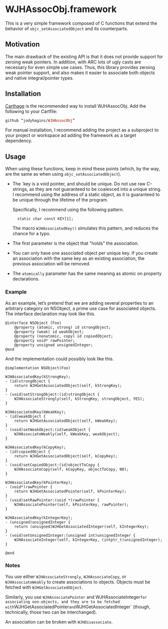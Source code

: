 # WJHAssocObj.framework
This is a very simple framework composed of C functions that extend the behavior of `objc_setAssociatedObject` and its counterparts.

## Motivation
The main drawback of the existing API is that it does not provide support for zeroing weak pointers.  In addition, with ARC lots of ugly casts are necessary for even simple use cases.  Thus, this library provides zeroing weak pointer support, and also makes it easier to associate both objects and native integral/pointer types.

## Installation
[Carthage](https://github.com/carthage/carthage) is the recommended way to install WJHAssocObj.  Add the following to your Cartfile:

``` ruby
github “jodyhagins/WJHAssocObj”
```

For manual installation, I recommend adding the project as a subproject to your project or workspace ad adding the framework as a target dependency.
 
## Usage 
When using these functions, keep in mind these points (which, by the way, are the same as when using `objc_setAssociatedObject`).


* The `key is a void pointer, and should be unique.  Do not use raw C-strings, as they are not guaranteed to be coalesced into a unique string.  I recommend using the address of a static object, as it is guaranteed to be unique through the lifetime of the program.

    Specifically, I recommend using the following pattern.

        static char const KEY[1];

    The macro `WJHAssociatedKey()` simulates this pattern, and reduces the chance for a typo.
 
* The first parameter is the object that "holds" the association.
 
* You can only have one associated object per unique key.  If you create an association with the same key as an existing association, the previous association will be removed.

* The `atomically` parameter has the same meaning as atomic on property declarations.

### Example

As an example, let’s pretend that we are adding several properties to an arbitrary category on NSObject, a prime use case for associated objects.  The interface declaration may look like this.

    @interface NSObject (Foo)
        @property (atomic, strong) id strongObject;
        @property (weak) id weakObject;
        @property (nonatomic, copy) id copiedObject;
        @property void* rawPointer;
        @property unsigned unsignedInteger;
    @end
 
And the implementation could possibly look like this.

    @implementation NSObject(Foo)

    WJHAssociatedKey(kStrongKey);
    - (id)strongObject {
        return WJHGetAssociatedObject(self, kStrongKey);
    }
    - (void)setStrongObject:(id)strongObject {
        WJHAssociateStrongly(self, kStrongKey, strongObject, YES);
    }
 
    WJHAssociatedKey(kWeakKey);
    - (id)weakObject {
        return WJHGetAssociatedObject(self, kWeakKey);
    }
    - (void)setWeakObject:(id)weakObject {
        WJHAssociateWeakly(self, kWeakKey, weakObject);
    }
 
    WJHAssociatedKey(kCopyKey);
    - (id)copiedObject {
        return WJHGetAssociatedObject(self, kCopyKey);
    }
    - (void)setCopiedObject:(id)objectToCopy {
        WJHAssociateCopy(self, kCopyKey, objectToCopy, NO);
    }
 
    WJHAssociatedKey(kPointerKey);
    - (void*)rawPointer {
        return WJHGetAssociatedPointer(self, kPointerKey);
    }
    - (void)setRawPointer:(void *)rawPointer {
        WJHAssociatePointer(self, kPointerKey, rawPointer);
    }
 
    WJHAssociatedKey(kIntegerKey);
    - (unsigned)unsignedInteger {
        return (unsigned)WJHGetAssociatedInteger(self, kIntegerKey);
    }
    - (void)setUnsignedInteger:(unsigned int)unsignedInteger {
        WJHAssociateInteger(self, kIntegerKey, (intptr_t)unsignedInteger);
    }

    @end
 
### Notes
 
You use either `WJHAssociateStrongly`, `WJHAssociateCopy`, or `WJHAssociateWeakly` to create associations to objects.  Objects must be fetched with `WJHGetAssociatedObject`.
 
Similarly, you use `WJHAssociatePointer` and WJHAssociateInteger` for associating non-objects, and they are to be fetched with `WJHGetAssociatedPointer` and `WJHGetAssociatedInteger` (though, technically, those two can be interchanged).

An association can be broken with `WJHDisassociate`.
